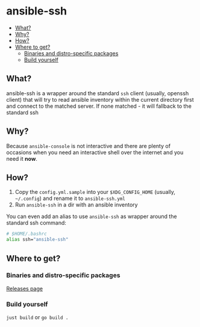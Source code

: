 # ansible-ssh

<!-- vim-markdown-toc GitLab -->

* [What?](#what)
* [Why?](#why)
* [How?](#how)
* [Where to get?](#where-to-get)
    * [Binaries and distro-specific packages](#binaries-and-distro-specific-packages)
    * [Build yourself](#build-yourself)

<!-- vim-markdown-toc -->

## What?

ansible-ssh is a wrapper around the standard `ssh` client (usually, openssh client) that will try to read ansible inventory within the current directory first and connect to the matched server. If none matched - it will fallback to the standard ssh

## Why?

Because `ansible-console` is not interactive and there are plenty of occasions when you need an interactive shell over the internet and you need it **now**.

## How?

1. Copy the `config.yml.sample` into your `$XDG_CONFIG_HOME` (usually, `~/.config`) and rename it to `ansible-ssh.yml`
2. Run `ansible-ssh` in a dir with an ansible inventory

You can even add an alias to use `ansible-ssh` as wrapper around the standard ssh command:

```bash
# $HOME/.bashrc
alias ssh="ansible-ssh"
```

## Where to get?

### Binaries and distro-specific packages

[Releases page](https://gitlab.com/etke.cc/int/ansible-ssh/-/releases)

### Build yourself

`just build` or `go build .`
